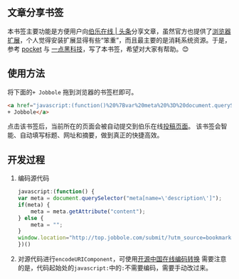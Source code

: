## 文章分享书签

本书签主要功能是方便用户向[伯乐在线 | 头条](http://top.jobbole.com/)分享文章，虽然官方也提供了[浏览器扩展](http://blog.jobbole.com/93269/)，个人觉得安装扩展显得有些“笨重”，而且最主要的是消耗系统资源。于是，参考 [pocket](https://getpocket.com/add) 与 [一点黑科技](https://1.qinghuai.org/stories/new)，写了本书签，希望对大家有帮助。😊

## 使用方法

将下面的`+ Jobbole` 拖到浏览器的书签栏即可。

```HTML
<a href="javascript:(function()%20%7Bvar%20meta%20%3D%20document.querySelector(%22meta%5Bname%3D%5C'description%5C'%5D%22)%3B%20if(meta)%20%7Bmeta%20%3D%20meta.getAttribute(%22content%22)%3B%20%7D%20else%20%7Bmeta%20%3D%20%22%22%3B%20%7D%20window.location%3D%22http%3A%2F%2Ftop.jobbole.com%2Fsubmit%2F%3Futm_source%3Dbookmark%26utm_medium%3DtoolBar%26source%3D%22%2BencodeURIComponent(document.location)%2B%22%26title%3D%22%2BencodeURIComponent(document.title)%2B%22%26excerpt%3D%22%2BencodeURIComponent(meta)%3B%20%7D)()%0A" style="border: 1px solid #ddd; padding: 0.5em; background-color:#f8f8f8; line-height: 1.5em; margin-left: 1em;">
+ Jobbole</a>
```

点击该书签后，当前所在的页面会被自动提交到伯乐在线[投稿页面](http://top.jobbole.com/submit/)。
该书签会智能、自动填写标题、网址和摘要，做到真正的快捷高效。

## 开发过程

1. 编码源代码

    ```javascript
    javascript:(function() {
    var meta = document.querySelector("meta[name=\'description\']");
    if(meta) {
        meta = meta.getAttribute("content");
    } else {
        meta = "";
    }
    window.location="http://top.jobbole.com/submit/?utm_source=bookmark&utm_medium=toolBar&source="+encodeURIComponent(document.location)+"&title="+encodeURIComponent(document.title)+"&excerpt="+encodeURIComponent(meta);
    })()
    ```

2. 对源代码进行`encodeURIComponent`，可使用[开源中国在线编码转换](http://tool.oschina.net/encode?type=4)
    需要注意的是，代码起始处的`javascript:`中的`:`不需要编码，需要手动改过来。